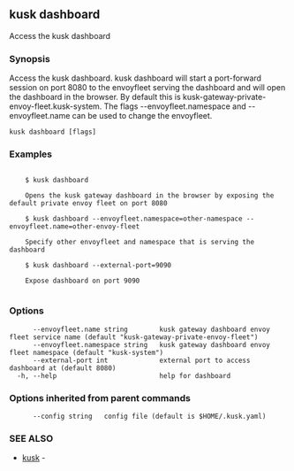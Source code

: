 ## kusk dashboard

Access the kusk dashboard

### Synopsis

Access the kusk dashboard. kusk dashboard will start a port-forward session on port 8080 to the envoyfleet
serving the dashboard and will open the dashboard in the browser. By default this is kusk-gateway-private-envoy-fleet.kusk-system.
The flags --envoyfleet.namespace and --envoyfleet.name can be used to change the envoyfleet.
	

```
kusk dashboard [flags]
```

### Examples

```

	$ kusk dashboard

	Opens the kusk gateway dashboard in the browser by exposing the default private envoy fleet on port 8080

	$ kusk dashboard --envoyfleet.namespace=other-namespace --envoyfleet.name=other-envoy-fleet

	Specify other envoyfleet and namespace that is serving the dashboard

	$ kusk dashboard --external-port=9090

	Expose dashboard on port 9090
	
```

### Options

```
      --envoyfleet.name string        kusk gateway dashboard envoy fleet service name (default "kusk-gateway-private-envoy-fleet")
      --envoyfleet.namespace string   kusk gateway dashboard envoy fleet namespace (default "kusk-system")
      --external-port int             external port to access dashboard at (default 8080)
  -h, --help                          help for dashboard
```

### Options inherited from parent commands

```
      --config string   config file (default is $HOME/.kusk.yaml)
```

### SEE ALSO

* [kusk](kusk.md)	 - 

